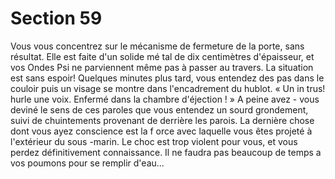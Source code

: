 # Section 59

Vous vous concentrez sur le mécanisme de fermeture de la porte, sans résultat. Elle est
faite d'un solide mé tal de dix centimètres d'épaisseur, et vos Ondes Psi ne parviennent
même pas à passer au travers. La situation est sans espoir! Quelques minutes plus tard,
vous entendez des pas dans le couloir puis un visage se montre dans l'encadrement du
hublot. « Un in trus! hurle une voix. Enfermé dans la chambre d'éjection ! » A peine avez -
vous deviné le sens de ces paroles que vous entendez un sourd grondement, suivi de
chuintements provenant de derrière les parois. La dernière chose dont vous ayez
conscience est la f orce avec laquelle vous êtes projeté à l'extérieur du sous -marin. Le
choc est trop violent pour vous, et vous perdez définitivement connaissance. Il ne faudra
pas beaucoup de temps a vos poumons pour se remplir d'eau...